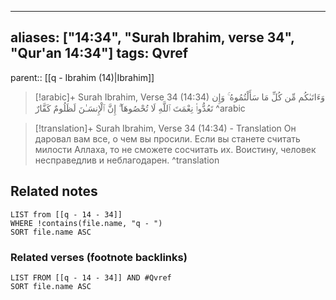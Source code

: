 
---
aliases: ["14:34", "Surah Ibrahim, verse 34", "Qur'an 14:34"]
tags: Qvref
---

parent:: [[q - Ibrahim (14)|Ibrahim]]

> [!arabic]+ Surah Ibrahim, Verse 34 (14:34)
> <span class="quran-arabic">وَءَاتَىٰكُم مِّن كُلِّ مَا سَأَلْتُمُوهُ ۚ وَإِن تَعُدُّوا۟ نِعْمَتَ ٱللَّهِ لَا تُحْصُوهَآ ۗ إِنَّ ٱلْإِنسَـٰنَ لَظَلُومٌ كَفَّارٌ</span>
^arabic

> [!translation]+ Surah Ibrahim, Verse 34 (14:34) - Translation
> Он даровал вам все, о чем вы просили. Если вы станете считать милости Аллаха, то не сможете сосчитать их. Воистину, человек несправедлив и неблагодарен.
^translation



## Related notes
```dataview
LIST from [[q - 14 - 34]]
WHERE !contains(file.name, "q - ")
SORT file.name ASC
```

### Related verses (footnote backlinks)
```dataview
LIST FROM [[q - 14 - 34]] AND #Qvref
SORT file.name ASC
```

